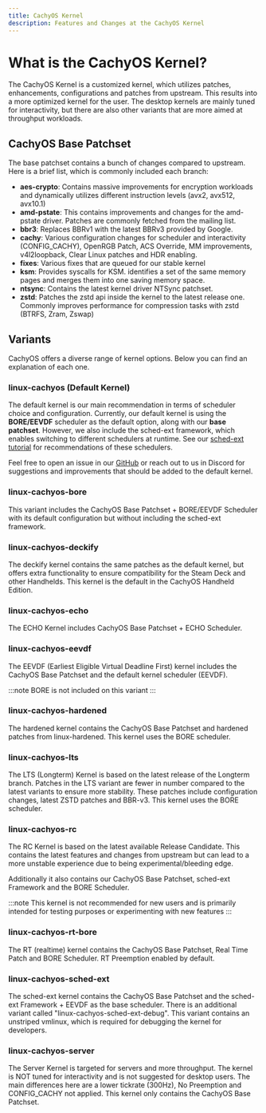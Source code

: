 ```yaml
---
title: CachyOS Kernel
description: Features and Changes at the CachyOS Kernel
---
```


# What is the CachyOS Kernel?

The CachyOS Kernel is a customized kernel, which utilizes patches, enhancements, configurations and patches from upstream.
This results into a more optimized kernel for the user. The desktop kernels are mainly tuned for interactivity, but there are also other variants that are more aimed at throughput workloads.


## CachyOS Base Patchset

The base patchset contains a bunch of changes compared to upstream. Here is a brief list, which is commonly included each branch:

- **aes-crypto**: Contains massive improvements for encryption workloads and dynamically utilizes different instruction levels (avx2, avx512, avx10.1)
- **amd-pstate**: This contains improvements and changes for the amd-pstate driver. Patches are commonly fetched from the mailing list.
- **bbr3**: Replaces BBRv1 with the latest BBRv3 provided by Google.
- **cachy**: Various configuration changes for scheduler and interactivity (CONFIG_CACHY), OpenRGB Patch, ACS Override, MM improvements, v4l2loopback, Clear Linux patches and HDR enabling.
- **fixes**: Various fixes that are queued for our stable kernel
- **ksm**: Provides syscalls for KSM. identifies a set of the same memory pages and merges them into one saving memory space.
- **ntsync**: Contains the latest kernel driver NTSync patchset.
- **zstd**: Patches the zstd api inside the kernel to the latest release one. Commonly improves performance for compression tasks with zstd (BTRFS, Zram, Zswap)

## Variants

CachyOS offers a diverse range of kernel options. Below you can find an explanation of each one.


### linux-cachyos (Default Kernel)

The default kernel is our main recommendation in terms of scheduler choice and configuration. Currently, our default kernel
is using the **BORE/EEVDF** scheduler as the default option, along with our **base patchset**. However, we also include the sched-ext framework, which enables switching to different schedulers at runtime. See our [sched-ext tutorial](/kernel/sched-ext)
for recommendations of these schedulers.

Feel free to open an issue in our [GitHub](https://github.com/CachyOS/linux-cachyos) or reach out
to us in Discord for suggestions and improvements that should be added to the default kernel.

### linux-cachyos-bore

This variant includes the CachyOS Base Patchset + BORE/EEVDF Scheduler with its default configuration but without including the sched-ext framework.

### linux-cachyos-deckify

The deckify kernel contains the same patches as the default kernel, but offers extra functionality to ensure compatibility for the Steam
Deck and other Handhelds. This kernel is the default in the CachyOS Handheld Edition.


### linux-cachyos-echo

The ECHO Kernel includes CachyOS Base Patchset + ECHO Scheduler.

### linux-cachyos-eevdf

The EEVDF (Earliest Eligible Virtual Deadline First) kernel includes the CachyOS Base Patchset and the default kernel scheduler (EEVDF).

:::note
BORE is not included on this variant
:::

### linux-cachyos-hardened

The hardened kernel contains the CachyOS Base Patchset and hardened patches from linux-hardened. This kernel uses the BORE scheduler.

### linux-cachyos-lts

The LTS (Longterm) Kernel is based on the latest release of the Longterm branch. Patches in the LTS variant are fewer in number
compared to the latest variants to ensure more stability. These patches include configuration changes, latest ZSTD patches and BBR-v3.
This kernel uses the BORE scheduler.

### linux-cachyos-rc

The RC Kernel is based on the latest available Release Candidate. This contains the latest features and changes from upstream but can lead to a more unstable experience due to being experimental/bleeding edge.

Additionally it also contains our CachyOS Base Patchset, sched-ext Framework and the BORE Scheduler.

:::note
This kernel is not recommended for new users and is primarily intended for testing purposes or experimenting with new features
:::

### linux-cachyos-rt-bore

The RT (realtime) kernel contains the CachyOS Base Patchset, Real Time Patch and BORE Scheduler. RT Preemption enabled by default.

### linux-cachyos-sched-ext

The sched-ext kernel contains the CachyOS Base Patchset and the sched-ext Framework + EEVDF as the base scheduler. There is an additional variant called "linux-cachyos-sched-ext-debug". This variant contains an unstriped vmlinux, which is required for debugging the kernel for developers.

### linux-cachyos-server

The Server Kernel is targeted for servers and more throughput. The kernel is NOT tuned for interactivity and is not suggested for desktop users.
The main differences here are a lower tickrate (300Hz), No Preemption and CONFIG_CACHY not applied. This kernel only contains the CachyOS Base Patchset.
